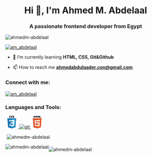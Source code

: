<!-- ![MasterHead]() -->
<h1 align="center">Hi 👋, I'm Ahmed M. Abdelaal</h1>
<h3 align="center">A passionate frontend developer from Egypt</h3>

<p align="left"> <img src="https://komarev.com/ghpvc/?username=ahmedm-abdelaal&label=Profile%20views&color=0e75b6&style=flat" alt="ahmedm-abdelaal" /> </p>

<p align="left"> <a href="https://twitter.com/am_abdelaal" target="blank"><img src="https://img.shields.io/twitter/follow/am_abdelaal?logo=twitter&style=for-the-badge" alt="am_abdelaal" /></a> </p>

- 🌱 I’m currently learning **HTML, CSS, Git&Github**

- 📫 How to reach me **ahmedabdulqader.con@gmail.com**

<h3 align="left">Connect with me:</h3>
<p align="left">
<a href="https://twitter.com/am_abdelaal" target="blank"><img align="center" src="https://raw.githubusercontent.com/rahuldkjain/github-profile-readme-generator/master/src/images/icons/Social/twitter.svg" alt="am_abdelaal" height="30" width="40" /></a>
</p>

<h3 align="left">Languages and Tools:</h3>
<p align="left"> <a href="https://www.w3schools.com/css/" target="_blank" rel="noreferrer"> <img src="https://raw.githubusercontent.com/devicons/devicon/master/icons/css3/css3-original-wordmark.svg" alt="css3" width="40" height="40"/> </a> <a href="https://git-scm.com/" target="_blank" rel="noreferrer"> <img src="https://www.vectorlogo.zone/logos/git-scm/git-scm-icon.svg" alt="git" width="40" height="40"/> </a> <a href="https://www.w3.org/html/" target="_blank" rel="noreferrer"> <img src="https://raw.githubusercontent.com/devicons/devicon/master/icons/html5/html5-original-wordmark.svg" alt="html5" width="40" height="40"/> </a> </p>

<p>&nbsp;<img align="center" src="https://github-readme-stats.vercel.app/api?username=ahmedm-abdelaal&show_icons=true&locale=en" alt="ahmedm-abdelaal" /></p>

<p style="margin-bottom: 20px;"><img align="left" src="https://github-readme-stats.vercel.app/api/top-langs?username=ahmedm-abdelaal&show_icons=true&locale=en&layout=compact" alt="ahmedm-abdelaal" /></p>

<p><img align="center" src="https://github-readme-streak-stats.herokuapp.com/?user=ahmedm-abdelaal&" alt="ahmedm-abdelaal" /></p>
